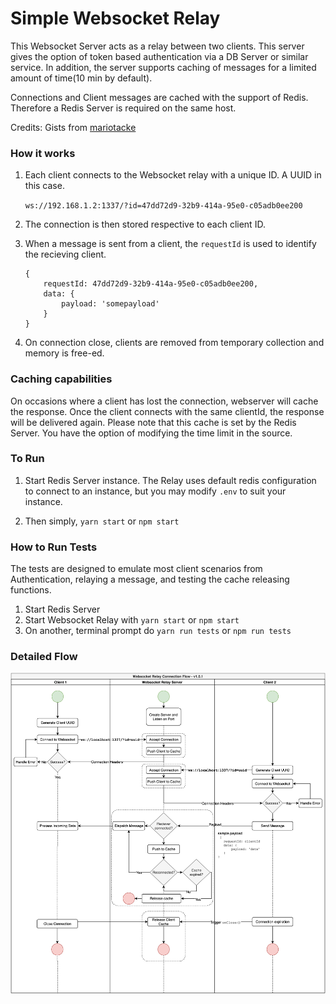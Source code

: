 # Simple Websocket Relay

This Websocket Server acts as a relay between two clients. This server gives the option of token based authentication via a DB Server or similar service. In addition, the server supports caching of messages for a limited amount of time(10 min by default). 

Connections and Client messages are cached with the support of Redis. Therefore a Redis Server is required on the same host.

Credits: Gists from [mariotacke](https://github.com/mariotacke/blog-single-user-websocket)

### How it works

1. Each client connects to the Websocket relay with a unique ID. A UUID in this case.
	
	`ws://192.168.1.2:1337/?id=47dd72d9-32b9-414a-95e0-c05adb0ee200`

2. The connection is then stored respective to each client ID. 

3. When a message is sent from a client, the `requestId` is used to identify the recieving client.
	```
	{
		requestId: 47dd72d9-32b9-414a-95e0-c05adb0ee200,
		data: {
			payload: 'somepayload'
		}
	}
	```

4. On connection close, clients are removed from temporary collection and memory is free-ed.

### Caching capabilities

On occasions where a client has lost the connection, webserver will cache the response. Once the client connects with the same clientId, the response will be delivered again. Please note that this cache is set by the Redis Server. You have the option of modifying the time limit in the source.

### To Run

1. Start Redis Server instance. The Relay uses default redis configuration to connect to an instance, but you may modify `.env` to suit your instance.

2. Then simply, `yarn start` or `npm start`

### How to Run Tests

The tests are designed to emulate most client scenarios from Authentication, relaying a message, and testing the cache releasing functions. 

1. Start Redis Server
2. Start Websocket Relay with `yarn start` or `npm start`
3. On another, terminal prompt do `yarn run tests` or `npm run tests` 


### Detailed Flow

![WebSocket Flow](docs/Websocket-Relay-Server.png)


